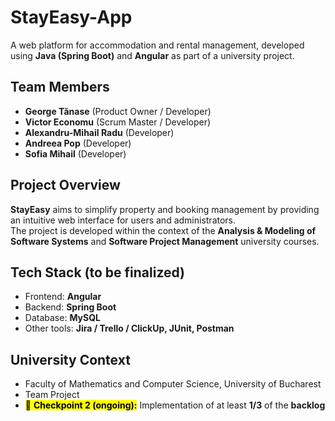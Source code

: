# StayEasy-App
A web platform for accommodation and rental management, developed using **Java (Spring Boot)** and **Angular** as part of a university project.

## Team Members
  - **George Tănase** (Product Owner / Developer)
  - **Victor Economu** (Scrum Master / Developer)
  - **Alexandru-Mihail Radu** (Developer)
  - **Andreea Pop** (Developer)
  - **Sofia Mihail** (Developer)

## Project Overview
**StayEasy** aims to simplify property and booking management by providing an intuitive web interface for users and administrators.  
The project is developed within the context of the **Analysis & Modeling of Software Systems** and **Software Project Management** university courses.

## Tech Stack (to be finalized)
  - Frontend: **Angular**
  - Backend: **Spring Boot**
  - Database: **MySQL**
  - Other tools: **Jira / Trello / ClickUp, JUnit, Postman**

## University Context
  - Faculty of Mathematics and Computer Science, University of Bucharest
  - Team Project
  - <mark>🚩 **Checkpoint 2 (ongoing):**</mark> Implementation of at least **1/3** of the **backlog**

